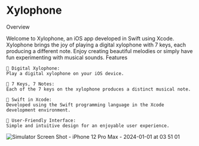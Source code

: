 # Xylophone

Overview

Welcome to Xylophone, an iOS app developed in Swift using Xcode. Xylophone brings the joy of playing a digital xylophone with 7 keys, each producing a different note. Enjoy creating beautiful melodies or simply have fun experimenting with musical sounds.
Features

    🎵 Digital Xylophone:
    Play a digital xylophone on your iOS device.

    🎹 7 Keys, 7 Notes:
    Each of the 7 keys on the xylophone produces a distinct musical note.

    🔄 Swift in Xcode:
    Developed using the Swift programming language in the Xcode development environment.

    🎨 User-Friendly Interface:
    Simple and intuitive design for an enjoyable user experience.


![Simulator Screen Shot - iPhone 12 Pro Max - 2024-01-01 at 03 51 01](https://github.com/ZakiZughbi/Xylophone/assets/39328307/a1d142b1-8266-497c-b044-fc7352ea41d6)

